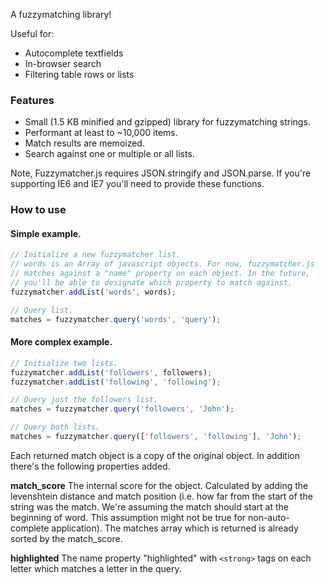 A fuzzymatching library!

Useful for:

* Autocomplete textfields
* In-browser search
* Filtering table rows or lists

### Features

* Small (1.5 KB minified and gzipped) library for fuzzymatching strings.
* Performant at least to ~10,000 items.
* Match results are memoized.
* Search against one or multiple or all lists.

Note, Fuzzymatcher.js requires JSON.stringify and JSON.parse. If you're
supporting IE6 and IE7 you'll need to provide these functions.

### How to use

#### Simple example.

````javascript
// Initialize a new fuzzymatcher list.
// words is an Array of javascript objects. For now, fuzzymatcher.js
// matches against a "name" property on each object. In the future,
// you'll be able to designate which property to match against.
fuzzymatcher.addList('words', words);

// Query list.
matches = fuzzymatcher.query('words', 'query');
````

#### More complex example.

````javascript
// Initialize two lists.
fuzzymatcher.addList('followers', followers);
fuzzymatcher.addList('following', 'following');

// Query just the followers list.
matches = fuzzymatcher.query('followers', 'John');

// Query both lists.
matches = fuzzymatcher.query(['followers', 'following'], 'John');
````

Each returned match object is a copy of the original object. In addition
there's the following properties added.

**match_score** The internal score for the object. Calculated by adding
the levenshtein distance and match position (i.e. how far from the start
of the string was the match. We're assuming the match should start at
the beginning of word. This assumption might not be true for
non-auto-complete application). The matches array which is returned is
already sorted by the match_score.

**highlighted** The name property "highlighted" with ```<strong>``` tags on
each letter which matches a letter in the query.

